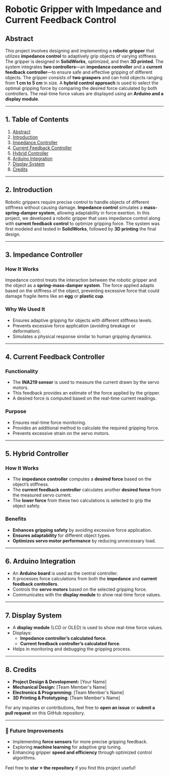 # Robotic Gripper with Impedance and Current Feedback Control

## Abstract
This project involves designing and implementing a **robotic gripper** that utilizes **impedance control** to adaptively grip objects of varying stiffness. The gripper is designed in **SolidWorks**, optimized, and then **3D printed**. The system integrates **two controllers**—an **impedance controller** and a **current feedback controller**—to ensure safe and effective gripping of different objects. The gripper consists of **two graspers** and can hold objects ranging from **1 cm to 5 cm** in size. A **hybrid control approach** is used to select the optimal gripping force by comparing the desired force calculated by both controllers. The real-time force values are displayed using an **Arduino and a display module**.

---

## 1. Table of Contents
1. [Abstract](#0-abstract)
2. [Introduction](#2-introduction)
3. [Impedance Controller](#3-impedance-controller)
4. [Current Feedback Controller](#4-current-feedback-controller)
5. [Hybrid Controller](#5-hybrid-controller)
6. [Arduino Integration](#6-arduino-integration)
7. [Display System](#7-display-system)
8. [Credits](#8-credits)

---

## 2. Introduction
Robotic grippers require precise control to handle objects of different stiffness without causing damage. **Impedance control** simulates a **mass-spring-damper system**, allowing adaptability in force exertion. In this project, we developed a robotic gripper that uses impedance control along with **current feedback control** to optimize gripping force. The system was first modeled and tested in **SolidWorks**, followed by **3D printing** the final design.

---

## 3. Impedance Controller
### How It Works
Impedance control treats the interaction between the robotic gripper and the object as a **spring-mass-damper system**. The force applied adapts based on the stiffness of the object, preventing excessive force that could damage fragile items like an **egg** or **plastic cup**.

### Why We Used It
- Ensures adaptive gripping for objects with different stiffness levels.
- Prevents excessive force application (avoiding breakage or deformation).
- Simulates a physical response similar to human gripping dynamics.

---

## 4. Current Feedback Controller
### Functionality
- The **INA219 sensor** is used to measure the current drawn by the servo motors.
- This feedback provides an estimate of the force applied by the gripper.
- A desired force is computed based on the real-time current readings.

### Purpose
- Ensures real-time force monitoring.
- Provides an additional method to calculate the required gripping force.
- Prevents excessive strain on the servo motors.

---

## 5. Hybrid Controller
### How It Works
- The **impedance controller** computes a **desired force** based on the object’s stiffness.
- The **current feedback controller** calculates another **desired force** from the measured servo current.
- The **lower force** from these two calculations is selected to grip the object safely.

### Benefits
- **Enhances gripping safety** by avoiding excessive force application.
- **Ensures adaptability** for different object types.
- **Optimizes servo motor performance** by reducing unnecessary load.

---

## 6. Arduino Integration
- An **Arduino board** is used as the central controller.
- It processes force calculations from both the **impedance** and **current feedback controllers**.
- Controls the **servo motors** based on the selected gripping force.
- Communicates with the **display module** to show real-time force values.

---

## 7. Display System
- A **display module** (LCD or OLED) is used to show real-time force values.
- Displays:
  - **Impedance controller’s calculated force**.
  - **Current feedback controller’s calculated force**.
- Helps in monitoring and debugging the gripping process.

---

## 8. Credits
- **Project Design & Development:** [Your Name]
- **Mechanical Design:** [Team Member's Name]
- **Electronics & Programming:** [Team Member's Name]
- **3D Printing & Prototyping:** [Team Member's Name]

For any inquiries or contributions, feel free to **open an issue** or **submit a pull request** on this GitHub repository.

---

### 🚀 Future Improvements
- Implementing **force sensors** for more precise gripping feedback.
- Exploring **machine learning** for adaptive grip tuning.
- Enhancing gripper **speed and efficiency** through optimized control algorithms.

Feel free to **star ⭐ the repository** if you find this project useful!

